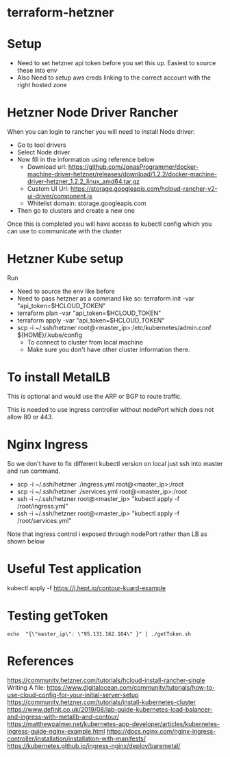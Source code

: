 # terraform-hetzner

# Setup

* Need to set hetzner api token before you set this up. Easiest to source these into env
* Also Need to setup aws creds linking to the correct account with the right hosted zone


# Hetzner Node Driver Rancher

When you can login to rancher you will need to install Node driver:

* Go to tool drivers
* Select Node driver
* Now fill in the information using reference below
  * Download url: https://github.com/JonasProgrammer/docker-machine-driver-hetzner/releases/download/1.2.2/docker-machine-driver-hetzner_1.2.2_linux_amd64.tar.gz
  * Custom UI Url: https://storage.googleapis.com/hcloud-rancher-v2-ui-driver/component.js
  * Whitelist domain: storage.googleapis.com
* Then go to clusters and create a new one

Once this is completed you will have access to kubectl config which you can use to communicate with the cluster

# Hetzner Kube setup

Run

* Need to source the env like before
* Need to pass hetzner as a command like so: terraform init -var "api_token=$HCLOUD_TOKEN"
* terraform plan -var "api_token=$HCLOUD_TOKEN"
* terraform apply -var "api_token=$HCLOUD_TOKEN"
* scp -i ~/.ssh/hetzner root@<master_ip>:/etc/kubernetes/admin.conf ${HOME}/.kube/config
  * To connect to cluster from local machine
  * Make sure you don't have other cluster information there.


# To install MetalLB

This is optional and would use the ARP or BGP to route traffic. 

This is needed to use ingress controller without nodePort which does not allow 80 or 443.

# Nginx Ingress

So we don't have to fix different kubectl version on local just ssh into master and run command.

* scp -i ~/.ssh/hetzner ./ingress.yml  root@<master_ip>:/root
* scp -i ~/.ssh/hetzner ./services.yml  root@<master_ip>:/root
* ssh -i ~/.ssh/hetzner root@<master_ip> "kubectl apply -f /root/ingress.yml"
* ssh -i ~/.ssh/hetzner root@<master_ip> "kubectl apply -f /root/services.yml"

Note that ingress control i exposed through nodePort rather than LB as shown below


# Useful Test application

kubectl apply -f https://j.hept.io/contour-kuard-example

# Testing getToken

```
echo  "{\"master_ip\": \"95.131.162.104\" }" | ./getToken.sh 
```

# References

https://community.hetzner.com/tutorials/hcloud-install-rancher-single
Writing A file: https://www.digitalocean.com/community/tutorials/how-to-use-cloud-config-for-your-initial-server-setup
https://community.hetzner.com/tutorials/install-kubernetes-cluster
https://www.definit.co.uk/2019/08/lab-guide-kubernetes-load-balancer-and-ingress-with-metallb-and-contour/
https://matthewpalmer.net/kubernetes-app-developer/articles/kubernetes-ingress-guide-nginx-example.html
https://docs.nginx.com/nginx-ingress-controller/installation/installation-with-manifests/
https://kubernetes.github.io/ingress-nginx/deploy/baremetal/

